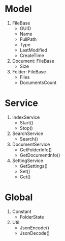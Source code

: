 # Model

1. FileBase
    - GUID
    - Name
    - FullPath
    - Type
    - LastModified
    - CreateTime
1. Document: FileBase
    - Size
1. Folder: FileBase
    - Files
    - DocumentsCount

# Service

1. IndexService
    - Start()
    - Stop()
1. SearchService
    - Search()
1. DocumentService
    - GetFolderInfo()
    - GetDocumentInfo()
1. SettingService
    - GetSettings()
    - Set()
    - Get()

# Global

1. Constant
    - FolderState
1. Util
    - JsonEncode()
    - JsonDecode()


